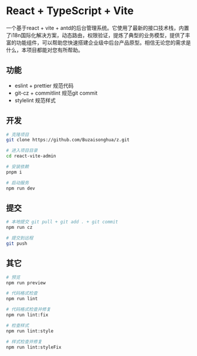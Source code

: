 # React + TypeScript + Vite

一个基于react + vite + antd的后台管理系统。它使用了最新的接口技术栈，内置了i18n国际化解决方案，动态路由，权限验证，提炼了典型的业务模型，提供了丰富的功能组件，可以帮助您快速搭建企业级中后台产品原型。相信无论您的需求是什么，本项目都能对您有所帮助。

## 功能

- eslint + prettier 规范代码
- git-cz + commitlint 规范git commit
- stylelint 规范样式

## 开发

```bash
# 克隆项目
git clone https://github.com/Buzaisonghua/z.git

# 进入项目目录
cd react-vite-admin

# 安装依赖
pnpm i

# 启动服务
npm run dev
```

## 提交

```bash
# 本地提交 git pull + git add . + git commit
npm run cz

# 提交到远程
git push
```

## 其它

```bash
# 预览
npm run preview

# 代码格式检查
npm run lint

# 代码格式检查并修复
npm run lint:fix

# 检查样式
npm run lint:style

# 样式检查并修复
npm run lint:styleFix
```
